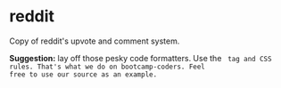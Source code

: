 # reddit
Copy of reddit's upvote and comment system.

**Suggestion:** lay off those pesky code formatters. Use the <code> tag and CSS rules. That's what we do on bootcamp-coders. Feel free to use our source as an example.

